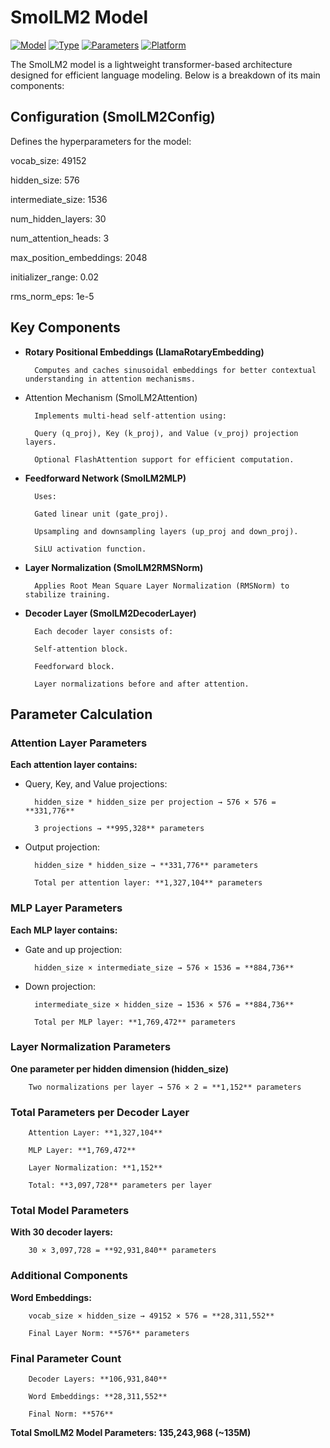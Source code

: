 # SmolLM2 Model

[![Model](https://img.shields.io/badge/Model-SmolLM2-blue)](https://github.com/SOAI_Session13_Assignment)
[![Type](https://img.shields.io/badge/Type-LLM-green)](https://github.com/SOAI_Session13_Assignment)
[![Parameters](https://img.shields.io/badge/Parameters-135M-orange)](https://github.com/SOAI_Session13_Assignment)
[![Platform](https://img.shields.io/badge/Platform-Hugging%20Face-yellow)](https://huggingface.co)

The SmolLM2 model is a lightweight transformer-based architecture designed for efficient language modeling. Below is a breakdown of its main components:

## Configuration (SmolLM2Config)

Defines the hyperparameters for the model:

vocab_size: 49152

hidden_size: 576

intermediate_size: 1536

num_hidden_layers: 30

num_attention_heads: 3

max_position_embeddings: 2048

initializer_range: 0.02

rms_norm_eps: 1e-5

## Key Components

- **Rotary Positional Embeddings (LlamaRotaryEmbedding)**

        Computes and caches sinusoidal embeddings for better contextual understanding in attention mechanisms.

- Attention Mechanism (SmolLM2Attention)

        Implements multi-head self-attention using:

        Query (q_proj), Key (k_proj), and Value (v_proj) projection layers.

        Optional FlashAttention support for efficient computation.

- **Feedforward Network (SmolLM2MLP)**

        Uses:

        Gated linear unit (gate_proj).

        Upsampling and downsampling layers (up_proj and down_proj).

        SiLU activation function.

- **Layer Normalization (SmolLM2RMSNorm)**

        Applies Root Mean Square Layer Normalization (RMSNorm) to stabilize training.

- **Decoder Layer (SmolLM2DecoderLayer)**

        Each decoder layer consists of:

        Self-attention block.

        Feedforward block.

        Layer normalizations before and after attention.

## Parameter Calculation

### Attention Layer Parameters

**Each attention layer contains:**

- Query, Key, and Value projections:

        hidden_size * hidden_size per projection → 576 × 576 = **331,776**

        3 projections → **995,328** parameters

- Output projection:

        hidden_size * hidden_size → **331,776** parameters

        Total per attention layer: **1,327,104** parameters

### MLP Layer Parameters

**Each MLP layer contains:**

- Gate and up projection:

        hidden_size × intermediate_size → 576 × 1536 = **884,736**

- Down projection:

        intermediate_size × hidden_size → 1536 × 576 = **884,736**

        Total per MLP layer: **1,769,472** parameters

### Layer Normalization Parameters

**One parameter per hidden dimension (hidden_size)**

        Two normalizations per layer → 576 × 2 = **1,152** parameters

### Total Parameters per Decoder Layer

        Attention Layer: **1,327,104**

        MLP Layer: **1,769,472**

        Layer Normalization: **1,152**

        Total: **3,097,728** parameters per layer

### Total Model Parameters

**With 30 decoder layers:**

        30 × 3,097,728 = **92,931,840** parameters

### Additional Components

**Word Embeddings:**

        vocab_size × hidden_size → 49152 × 576 = **28,311,552**

        Final Layer Norm: **576** parameters

### Final Parameter Count

        Decoder Layers: **106,931,840**

        Word Embeddings: **28,311,552**

        Final Norm: **576**

**Total SmolLM2 Model Parameters: 135,243,968 (~135M)**
